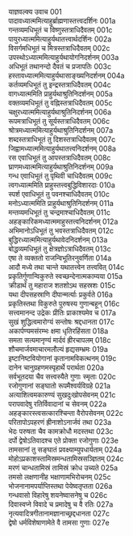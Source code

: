 याज्ञवल्क्य उवाच	001    
पादावध्यात्ममित्याहुर्ब्राह्मणास्तत्त्वदर्शिनः	001a  
गन्तव्यमधिभूतं च विष्णुस्तत्राधिदैवतम्	001c  
पायुरध्यात्ममित्याहुर्यथातत्त्वार्थदर्शिनः	002a  
विसर्गमधिभूतं च मित्रस्तत्राधिदैवतम्	002c  
उपस्थोऽध्यात्ममित्याहुर्यथायोगनिदर्शनम्	003a  
अधिभूतं तथानन्दो दैवतं च प्रजापतिः	003c  
हस्तावध्यात्ममित्याहुर्यथासाङ्ख्यनिदर्शनम्	004a  
कर्तव्यमधिभूतं तु इन्द्रस्तत्राधिदैवतम्	004c  
वागध्यात्ममिति प्राहुर्यथाश्रुतिनिदर्शनम्	005a  
वक्तव्यमधिभूतं तु वह्निस्तत्राधिदैवतम्	005c  
चक्षुरध्यात्ममित्याहुर्यथाश्रुतिनिदर्शनम्	006a  
रूपमत्राधिभूतं तु सूर्यस्तत्राधिदैवतम्	006c  
श्रोत्रमध्यात्ममित्याहुर्यथाश्रुतिनिदर्शनम्	007a  
शब्दस्तत्राधिभूतं तु दिशस्तत्राधिदैवतम्	007c  
जिह्वामध्यात्ममित्याहुर्यथातत्त्वनिदर्शनम्	008a  
रस एवाधिभूतं तु आपस्तत्राधिदैवतम्	008c  
घ्राणमध्यात्ममित्याहुर्यथाश्रुतिनिदर्शनम्	009a  
गन्ध एवाधिभूतं तु पृथिवी चाधिदैवतम्	009c  
त्वगध्यात्ममिति प्राहुस्तत्त्वबुद्धिविशारदाः	010a  
स्पर्श एवाधिभूतं तु पवनश्चाधिदैवतम्	010c  
मनोऽध्यात्ममिति प्राहुर्यथाश्रुतिनिदर्शनम्	011a  
मन्तव्यमधिभूतं तु चन्द्रमाश्चाधिदैवतम्	011c  
अहङ्कारिकमध्यात्ममाहुस्तत्त्वनिदर्शनम्	012a  
अभिमानोऽधिभूतं तु भवस्तत्राधिदैवतम्	012c  
बुद्धिरध्यात्ममित्याहुर्यथावेदनिदर्शनम्	013a  
बोद्धव्यमधिभूतं तु क्षेत्रज्ञोऽत्राधिदैवतम्	013c  
एषा ते व्यक्ततो राजन्विभूतिरनुवर्णिता	014a  
आदौ मध्ये तथा चान्ते यथातत्त्वेन तत्त्ववित्	014c  
प्रकृतिर्गुणान्विकुरुते स्वच्छन्देनात्मकाम्यया	015a  
क्रीडार्थं तु महाराज शतशोऽथ सहस्रशः	015c  
यथा दीपसहस्राणि दीपान्मर्त्याः प्रकुर्वते	016a  
प्रकृतिस्तथा विकुरुते पुरुषस्य गुणान्बहून्	016c  
सत्त्वमानन्द उद्रेकः प्रीतिः प्राकाश्यमेव च	017a  
सुखं शुद्धित्वमारोग्यं सन्तोषः श्रद्दधानता	017c  
अकार्पण्यमसंरम्भः क्षमा धृतिरहिंसता	018a  
समता सत्यमानृण्यं मार्दवं ह्रीरचापलम्	018c  
शौचमार्जवमाचारमलौल्यं हृद्यसम्भ्रमः	019a  
इष्टानिष्टवियोगानां कृतानामविकत्थनम्	019c  
दानेन चानुग्रहणमस्पृहार्थे परार्थता	020a  
सर्वभूतदया चैव सत्त्वस्यैते गुणाः स्मृताः	020c  
रजोगुणानां सङ्घातो रूपमैश्वर्यविग्रहे	021a  
अत्याशित्वमकारुण्यं सुखदुःखोपसेवनम्	021c  
परापवादेषु रतिर्विवादानां च सेवनम्	022a  
अहङ्कारस्त्वसत्कारश्चिन्ता वैरोपसेवनम्	022c  
परितापोऽपहरणं ह्रीनाशोऽनार्जवं तथा	023a  
भेदः परुषता चैव कामक्रोधौ मदस्तथा	023c  
दर्पो द्वेषोऽतिवादश्च एते प्रोक्ता रजोगुणाः	023e   
तामसानां तु सङ्घातं प्रवक्ष्याम्युपधार्यताम्	024a  
मोहोऽप्रकाशस्तामिस्रमन्धतामिस्रसञ्ज्ञितम्	024c  
मरणं चान्धतामिस्रं तामिस्रं क्रोध उच्यते	025a  
तमसो लक्षणानीह भक्षाणामभिरोचनम्	025c  
भोजनानामपर्याप्तिस्तथा पेयेष्वतृप्तता	026a  
गन्धवासो विहारेषु शयनेष्वासनेषु च	026c  
दिवास्वप्ने विवादे च प्रमादेषु च वै रतिः	027a  
नृत्यवादित्रगीतानामज्ञानाच्छ्रद्दधानता	027c  
द्वेषो धर्मविशेषाणामेते वै तामसा गुणाः	027e   

